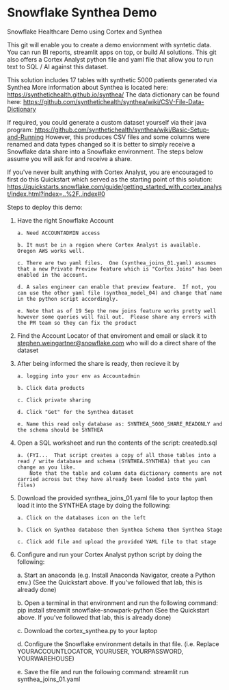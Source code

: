 # Snowflake Synthea Demo
Snowflake Healthcare Demo using Cortex and Synthea 

This git will enable you to create a demo enviornment with syntetic data.  You can run BI reports, streamlit apps on top, 
or build AI solutions.  This git also offers a Cortex Analyst python file and yaml file that allow you to run 
text to SQL / AI against this dataset.  

This solution includes 17 tables with synthetic 5000 patients generated via Synthea 
More information about Synthea is located here:
https://synthetichealth.github.io/synthea/
The data dictionary can be found here:
https://github.com/synthetichealth/synthea/wiki/CSV-File-Data-Dictionary

If required, you could generate a custom dataset yourself via their java program: 
https://github.com/synthetichealth/synthea/wiki/Basic-Setup-and-Running
However, this produces CSV files and some columns were renamed and data types changed so it is better to simply 
receive a Snowflake data share into a Snowflake environment. The steps below assume you will ask for and receive a share.  

If you've never built anything with Cortex Analyst, you are encouraged to first do this Quickstart which served as the starting point of this solution:
https://quickstarts.snowflake.com/guide/getting_started_with_cortex_analyst/index.html?index=..%2F..index#0

Steps to deploy this demo:
1. Have the right Snowflake Account
   
       a. Need ACCOUNTADMIN access
   
       b. It must be in a region where Cortex Analyst is available.  Oregon AWS works well.
   
       c. There are two yaml files.  One (synthea_joins_01.yaml) assumes that a new Private Preview feature which is "Cortex Joins" has been enabled in the account.
   
       d. A sales engineer can enable that preview feature.  If not, you can use the other yaml file (synthea_model_04) and change that name in the python script accordingly.
   
       e. Note that as of 19 Sep the new joins feature works pretty well however some queries will fail out.  Please share any errors with the PM team so they can fix the product
   
3. Find the Account Locator of that enviroment and email or slack it to stephen.weingartner@snowflake.com who will do a direct share of the dataset
   
5. After being informed the share is ready, then recieve it by
   
       a. logging into your env as Accountadmin
   
       b. Click data products
   
       c. Click private sharing
   
       d. Click "Get" for the Synthea dataset
   
       e. Name this read only database as: SYNTHEA_5000_SHARE_READONLY and the schema should be SYNTHEA
   
7. Open a SQL worksheet and run the contents of the script: createdb.sql
   
       a. (FYI...  That script creates a copy of all those tables into a read / write database and schema (SYNTHEA.SYNTHEA) that you can change as you like.
           Note that the table and column data dictionary comments are not carried across but they have already been loaded into the yaml files)
   
9. Download the provided synthea_joins_01.yaml file to your laptop then load it into the SYNTHEA stage by doing the following:
    
       a. Click on the databases icon on the left
   
       b. Click on Synthea database then Synthea Schema then Synthea Stage
   
       c. Click add file and upload the provided YAML file to that stage
   
11. Configure and run your Cortex Analyst python script by doing the following:
   
       a. Start an anaconda  (e.g. Install Anaconda Navigator, create a Python env.)  (See the Quickstart above.  If you've followed that lab, this is already done)

       b. Open a terminal in that environment and run the following command:  pip install streamlit snowflake-snowpark-python  (See the Quickstart above.  If you've followed that lab, this is already done) 
   
       c. Download the cortex_synthea.py to your laptop
   
       d. Configure the Snowflake environment details in that file.  (i.e. Replace YOURACCOUNTLOCATOR, YOURUSER, YOURPASSWORD, YOURWAREHOUSE)
   
       e. Save the file and run the following command:  streamlit run synthea_joins_01.yaml
   
